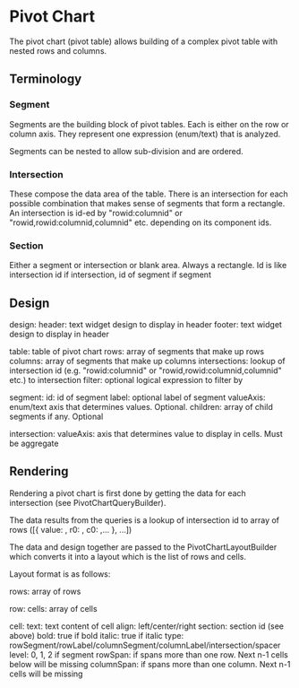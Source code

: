 # Pivot Chart

The pivot chart (pivot table) allows building of a complex pivot table with nested rows and columns.

## Terminology

### Segment

Segments are the building block of pivot tables. Each is either on the row or column axis. They represent one expression (enum/text) that 
is analyzed. 

Segments can be nested to allow sub-division and are ordered.

### Intersection

These compose the data area of the table. There is an intersection for each possible combination that makes sense of segments that form
a rectangle. An intersection is id-ed by "rowid:columnid" or "rowid,rowid:columnid,columnid" etc. depending on its component ids.

### Section

Either a segment or intersection or blank area. Always a rectangle. Id is like intersection id if intersection, id of segment if segment

## Design

design:
  header: text widget design to display in header
  footer: text widget design to display in header

  table: table of pivot chart
  rows: array of segments that make up rows
  columns: array of segments that make up columns
  intersections: lookup of intersection id (e.g. "rowid:columnid" or "rowid,rowid:columnid,columnid" etc.) to intersection
  filter: optional logical expression to filter by

segment:
  id: id of segment
  label: optional label of segment
  valueAxis: enum/text axis that determines values. Optional.
  children: array of child segments if any. Optional

intersection:
  valueAxis: axis that determines value to display in cells. Must be aggregate


## Rendering 

Rendering a pivot chart is first done by getting the data for each intersection (see PivotChartQueryBuilder).

The data results from the queries is a lookup of intersection id to array of rows ([{ value: , r0: , c0: ,... }, ...])

The data and design together are passed to the PivotChartLayoutBuilder which converts it into a layout which is
the list of rows and cells.

Layout format is as follows:

  rows: array of rows

row:
  cells: array of cells

cell: 
  text: text content of cell
  align: left/center/right
  section: section id (see above)
  bold: true if bold
  italic: true if italic
  type: rowSegment/rowLabel/columnSegment/columnLabel/intersection/spacer
  level: 0, 1, 2 if segment
  rowSpan: if spans more than one row. Next n-1 cells below will be missing
  columnSpan: if spans more than one column. Next n-1 cells will be missing





